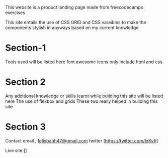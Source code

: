 This website is a product landing page made from freecodecamps exercises

This site entails the use of CSS GRID and CSS varaibles to make the components stylish in anyways based on my current knowledge

# Section-1
Tools used will be listed here 
font awesome icons
only include html and css


# Section 2
Any additional knowledge or skills learnt while building this site will be listed here
The use of flexbox and grids
These two really helped in building this site


# Section 3
Contact
email ; felixbahh47@gmail.com
twitter [https://twitter.com/IxKvfi]



Live site:[]

